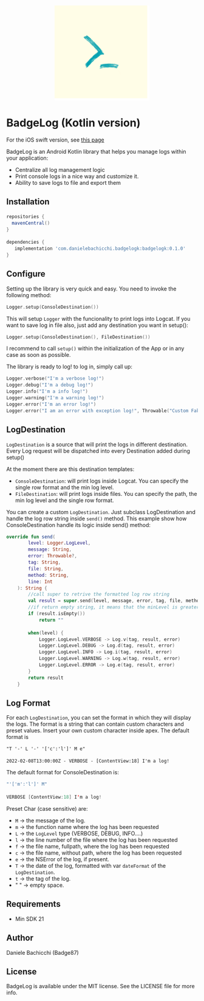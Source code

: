 <p align="center">
<img src="https://github.com/Badge87/BadgeLog/blob/master/Example/BadgeLog/Images.xcassets/AppIcon.appiconset/1024.png?raw=true" width="250" height="250">
</p>

# BadgeLog (Kotlin version)
For the iOS swift version, see [this page](https://github.com/Badge87/BadgeLog)

BadgeLog is an Android Kotlin library that helps you manage logs within your application:

- Centralize all log management logic
- Print console logs in a nice way and customize it.
- Ability to save logs to file and export them

## Installation

```gradle
repositories {
  mavenCentral()
}

dependencies {
   implementation 'com.danielebachicchi.badgelogk:badgelogk:0.1.0'
}
```

## Configure
Setting up the library is very quick and easy. You need to invoke the following method:

```kotlin
Logger.setup(ConsoleDestination())
```
This will setup ```Logger``` with the funcionality to print logs into Logcat.
If you want to save log in file also, just add any destination you want in setup():
```kotlin
Logger.setup(ConsoleDestination(), FileDestination())
```
I recommend to call ```setup()``` within the initialization of the App or in any case as soon as possible.


The library is ready to log! to log in, simply call up:

```kotlin
Logger.verbose("I'm a verbose log!")
Logger.debug("I'm a debug log!")
Logger.info("I'm a info log!")
Logger.warning("I'm a warning log!")
Logger.error("I'm an error log!")
Logger.error("I am an error with exception log!", Throwable("Custom Fake Exception"))
```

## LogDestination
```LogDestination``` is a source that will print the logs in different destination. 
Every Log request will be dispatched into every Destination added during setup()

At the moment there are this destination templates:
- ```ConsoleDestination```: will print logs inside Logcat. You can specify the single row format and the min log level.
- ```FileDestination```: will print logs inside files. You can specify the path, the min log level and the single row format.

You can create a custom ```LogDestination```. Just subclass LogDestination and handle the log row string inside ```send()``` method. This example show how ConsoleDestination handle its logic inside send() method:
```kotlin
override fun send(
        level: Logger.LogLevel,
        message: String,
        error: Throwable?,
        tag: String,
        file: String,
        method: String,
        line: Int
    ): String {
        //call super to retrive the formatted log row string
        val result = super.send(level, message, error, tag, file, method, line)
        //if return empty string, it means that the minLevel is greater that log row level
        if (result.isEmpty())
            return ""

        when(level) {
            Logger.LogLevel.VERBOSE -> Log.v(tag, result, error)
            Logger.LogLevel.DEBUG -> Log.d(tag, result, error)
            Logger.LogLevel.INFO -> Log.i(tag, result, error)
            Logger.LogLevel.WARNING -> Log.w(tag, result, error)
            Logger.LogLevel.ERROR -> Log.e(tag, result, error)
        }
        return result
    }
```
## Log Format

For each `LogDestination`, you can set the format in which they will display the logs. The format is a string that can contain custom characters and preset values.
Insert your own custom character inside apex.
The default format is

```
"T '-' L '-' '['c':'l']' M e"

2022-02-08T13:00:00Z - VERBOSE - [ContentView:18] I'm a log!
```
The default format for ConsoleDestination is:
```swift
"'['m':'l']' M"

VERBOSE [ContentView:18] I'm a log!
```

Preset Char (case sensitive) are:
- `M` -> the message of the log.
- `m` -> the function name where the log has been requested
- `L` -> the `LogLevel` type (VERBOSE, DEBUG, INFO....)
- `l` -> the line number of the file where the log has been requested
- `f` -> the file name, fullpath, where the log has been requested
- `c` -> the file name, without path, where the log has been requested
- `e` -> the NSError of the log, if present.
- `T` -> the date of the log, formatted with var `dateFormat` of the `LogDestination`.
- `t` -> the tag of the log.
- " " -> empty space.


## Requirements
- Min SDK 21

## Author

Daniele Bachicchi (Badge87)

## License

BadgeLog is available under the MIT license. See the LICENSE file for more info.
